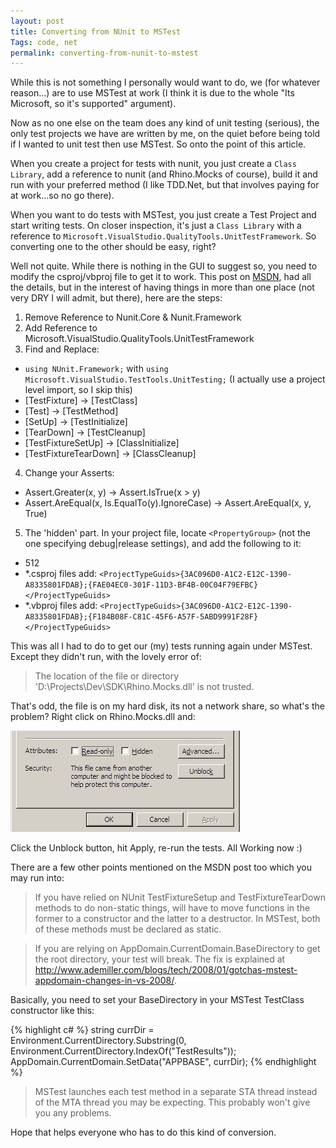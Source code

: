 ```yaml
---
layout: post
title: Converting from NUnit to MSTest
Tags: code, net
permalink: converting-from-nunit-to-mstest
---
```


While this is not something I personally would want to do, we (for whatever reason...) are to use MSTest at work (I think it is due to the whole "Its Microsoft, so it's supported" argument).

Now as no one else on the team does any kind of unit testing (serious), the only test projects we have are written by me, on the quiet before being told if I wanted to unit test then use MSTest.  So onto the point of this article.

When you create a project for tests with nunit, you just create a `Class Library`, add a reference to nunit (and Rhino.Mocks of course), build it and run with your preferred method (I like TDD.Net, but that involves paying for at work...so no go there).

When you want to do tests with MSTest, you just create a Test Project and start writing tests. On closer inspection, it's just a `Class Library` with a reference to `Microsoft.VisualStudio.QualityTools.UnitTestFramework`.  So converting one to the other should be easy, right?

Well not quite.  While there is nothing in the GUI to suggest so, you need to modify the csproj/vbproj file to get it to work.  This post on [MSDN][1], had all the details, but in the interest of having things in more than one place (not very DRY I will admit, but there), here are the steps:

1. Remove Reference to Nunit.Core & Nunit.Framework
2. Add Reference to Microsoft.VisualStudio.QualityTools.UnitTestFramework
3. Find and Replace:
  - `using NUnit.Framework;` with `using Microsoft.VisualStudio.TestTools.UnitTesting;` (I actually use a project level import, so I skip this)
  - [TestFixture] -> [TestClass]
  - [Test] -> [TestMethod]
  - [SetUp] -> [TestInitialize]
  - [TearDown] -> [TestCleanup]
  - [TestFixtureSetUp] -> [ClassInitialize]
  - [TestFixtureTearDown] -> [ClassCleanup]
4. Change your Asserts:
  - Assert.Greater(x, y) -> Assert.IsTrue(x > y)
  - Assert.AreEqual(x, Is.EqualTo(y).IgnoreCase) ->  Assert.AreEqual(x, y, True)
5. The 'hidden' part.  In your project file, locate `<PropertyGroup>` (not the one specifying debug|release settings), and add the following to it:
  - <FileAlignment>512</FileAlignment>
  - *.csproj files add:
`<ProjectTypeGuids>{3AC096D0-A1C2-E12C-1390-A8335801FDAB};{FAE04EC0-301F-11D3-BF4B-00C04F79EFBC}</ProjectTypeGuids>`
  - *.vbproj files add:
`<ProjectTypeGuids>{3AC096D0-A1C2-E12C-1390-A8335801FDAB};{F184B08F-C81C-45F6-A57F-5ABD9991F28F}</ProjectTypeGuids>`

This was all I had to do to get our (my) tests running again under MSTest.  Except they didn't run, with the lovely error of:

> The location of the file or directory 'D:\Projects\Dev\SDK\Rhino.Mocks.dll' is not trusted.

That's odd, the file is on my hard disk, its not a network share, so what's the problem?  Right click on Rhino.Mocks.dll and:

![Unblock File][2]

Click the Unblock button, hit Apply, re-run the tests.  All Working now :)

There are a few other points mentioned on the MSDN post too which you may run into:

> If you have relied on NUnit TestFixtureSetup and TestFixtureTearDown methods to do non-static things, will have to move functions in the former to a constructor and the latter to a destructor.  In MSTest, both of these methods must be declared as static.

> If you are relying on AppDomain.CurrentDomain.BaseDirectory to get the root directory, your test will break.  The fix is explained at http://www.ademiller.com/blogs/tech/2008/01/gotchas-mstest-appdomain-changes-in-vs-2008/.

Basically, you need to set your BaseDirectory in your MSTest TestClass constructor like this:

{% highlight c# %}
string currDir = Environment.CurrentDirectory.Substring(0, Environment.CurrentDirectory.IndexOf("TestResults"));
AppDomain.CurrentDomain.SetData("APPBASE", currDir);
{% endhighlight %}


> MSTest launches each test method in a separate STA thread instead of the MTA thread you may be expecting.  This probably won't give you any problems.

Hope that helps everyone who has to do this kind of conversion.

[1]: http://social.msdn.microsoft.com/Forums/en/vststest/thread/433e4860-b61f-44fd-bef9-a569fb32d244
[2]: /images/unblock-file.jpg
